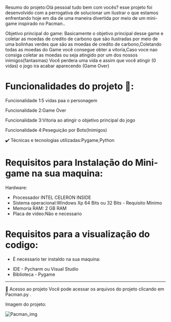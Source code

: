 Resumo do projeto:Olá pessoal tudo bem com vocês? esse projeto foi desenvolvido com a perrogativa de solucionar um ilustrar o que estamos enfrentando hoje em dia de uma maneira divertida por meio de um mini-game inspirado no Pacman..

Objetivo principal do game: Basicamente o objetivo principal desse game e coletar as moedas de credito de carbono que são ilustradas por meio de uma bolinhas verdes que são as moedas de credito de carbono,Coletando todas as moedas do Game você consegue obter a vitoria,Caso voce nao consiga coletar as moedas ou seja atingido por um dos nossos inimigos(fantasmas) Você perdera uma vida e assim que você atingir (0 vidas) o jogo ira acabar aparecendo (Game Over)


# Funcionalidades do projeto 🔨:

Funcionalidade 1:5 vidas paa o personagem

Funcionalidade 2:Game Over 

Funcionalidade 3:Vitoria ao atingir o objetivo principal do jogo

Funcionalidade 4:Peseguição por Bots(Inimigos)

✔️ Técnicas e tecnologias utilizadas:Pygame,Python

# Requisitos para Instalação do Mini-game na sua maquina:

Hardware:

* Processador INTEL CELERON INSIDE
* Sistema operacional:Windows Xp 64 Bits ou 32 Bits - Requisito Minimo
* Memoria RAM: 2 GB RAM 
* Placa de video:Não e necessario 

# Requisitos para a visualização do codigo:

- É necessario ter instaldo na sua maquina:

* IDE - Pycharm ou Visual Studio 
* Biblioteca - Pygame

------------------------------------------------------------------------------------------------------------------------------------------------------

📁 Acesso ao projeto
Você pode acessar os arquivos do projeto clicando em Pacman.py .


Imagem do projeto:

![Pacman_img](https://user-images.githubusercontent.com/98132837/193543958-7ebe63f4-c3f4-4daa-bcaa-1562ec75bb35.jpg)



